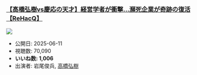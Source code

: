 ### [【高橋弘樹vs慶応の天才】経営学者が衝撃…瀕死企業が奇跡の復活【ReHacQ】](https://www.youtube.com/watch?v=KlRybeuw028)
[![](https://img.youtube.com/vi/KlRybeuw028/sddefault.jpg)](https://www.youtube.com/watch?v=KlRybeuw028)
-   公開日: 2025-06-11
-   視聴数: 70,090
-   **いいね数: 1,006**
-   出演者: 岩尾俊兵, [高橋弘樹](/rehacq_fan/people/高橋弘樹 "wikilink")
